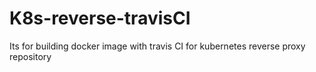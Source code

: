 # K8s-reverse-travisCI
Its for building docker image with travis CI for kubernetes reverse proxy repository
